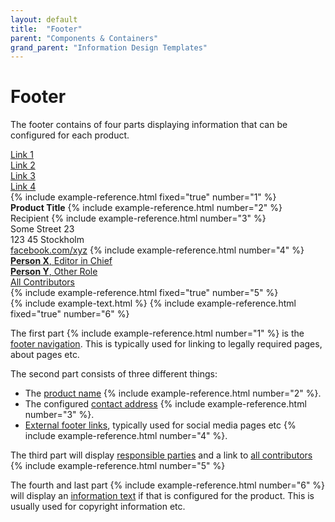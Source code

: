 ```yaml
---
layout: default
title:  "Footer"
parent: "Components & Containers"
grand_parent: "Information Design Templates"
---
```


# Footer

The footer contains of four parts displaying information that can be configured for each product.

<div class="example example-wide">
  <div class="example-row">
    <div class="example-col">
      <a href="#">Link 1</a><br>
      <a href="#">Link 2</a><br>
      <a href="#">Link 3</a><br>
      <a href="#">Link 4</a><br>
      {% include example-reference.html fixed="true" number="1" %}
    </div>
    <div class="example-col">
      <div>
        <b>Product Title</b> {% include example-reference.html number="2" %}<br>
        Recipient {% include example-reference.html number="3" %} <br>
        Some Street 23<br>
        123 45 Stockholm
      </div>
      <div>
        <a href="#">facebook.com/xyz</a> {% include example-reference.html number="4" %}
      </div>
    </div>
    <div class="example-col">
      <a href="#"><b>Person X</b>, Editor in Chief</a><br>
      <a href="#"><b>Person Y</b>, Other Role</a><br>
      <a href="#">All Contributors</a><br>
      {% include example-reference.html fixed="true" number="5" %}
    </div>
  </div>
  <div class="example-divider"></div>
  <div class="example-container">
    {% include example-text.html %} 
    {% include example-reference.html fixed="true" number="6" %}
  </div>
</div>

The first part {% include example-reference.html number="1" %} is the [footer navigation](../configuration/navigation.md). 
This is typically used for linking to legally required pages, about pages etc.

The second part consists of three different things: 
* The [product name](../configuration/general-product-preferences.md) {% include example-reference.html number="2" %}.
* The configured [contact address](../configuration/contacts.md) {% include example-reference.html number="3" %}.
* [External footer links](../configuration/navigation.md), typically used for social media pages etc {% include example-reference.html number="4" %}.

The third part will display [responsible parties](../configuration/contacts.md) and a link to [all contributors](contributors.md) {% include example-reference.html number="5" %}

The fourth and last part {% include example-reference.html number="6" %} will display an [information text](../configuration/general-product-preferences.md) if that is configured for the product. 
This is usually used for copyright information etc.
